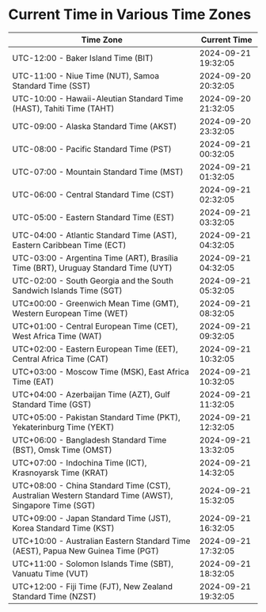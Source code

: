 # Current Time in Various Time Zones

| Time Zone | Current Time |
|-----------|--------------|
| UTC-12:00 - Baker Island Time (BIT) | 2024-09-21 19:32:05 |
| UTC-11:00 - Niue Time (NUT), Samoa Standard Time (SST) | 2024-09-20 20:32:05 |
| UTC-10:00 - Hawaii-Aleutian Standard Time (HAST), Tahiti Time (TAHT) | 2024-09-20 21:32:05 |
| UTC-09:00 - Alaska Standard Time (AKST) | 2024-09-20 23:32:05 |
| UTC-08:00 - Pacific Standard Time (PST) | 2024-09-21 00:32:05 |
| UTC-07:00 - Mountain Standard Time (MST) | 2024-09-21 01:32:05 |
| UTC-06:00 - Central Standard Time (CST) | 2024-09-21 02:32:05 |
| UTC-05:00 - Eastern Standard Time (EST) | 2024-09-21 03:32:05 |
| UTC-04:00 - Atlantic Standard Time (AST), Eastern Caribbean Time (ECT) | 2024-09-21 04:32:05 |
| UTC-03:00 - Argentina Time (ART), Brasília Time (BRT), Uruguay Standard Time (UYT) | 2024-09-21 04:32:05 |
| UTC-02:00 - South Georgia and the South Sandwich Islands Time (SGT) | 2024-09-21 05:32:05 |
| UTC±00:00 - Greenwich Mean Time (GMT), Western European Time (WET) | 2024-09-21 08:32:05 |
| UTC+01:00 - Central European Time (CET), West Africa Time (WAT) | 2024-09-21 09:32:05 |
| UTC+02:00 - Eastern European Time (EET), Central Africa Time (CAT) | 2024-09-21 10:32:05 |
| UTC+03:00 - Moscow Time (MSK), East Africa Time (EAT) | 2024-09-21 10:32:05 |
| UTC+04:00 - Azerbaijan Time (AZT), Gulf Standard Time (GST) | 2024-09-21 11:32:05 |
| UTC+05:00 - Pakistan Standard Time (PKT), Yekaterinburg Time (YEKT) | 2024-09-21 12:32:05 |
| UTC+06:00 - Bangladesh Standard Time (BST), Omsk Time (OMST) | 2024-09-21 13:32:05 |
| UTC+07:00 - Indochina Time (ICT), Krasnoyarsk Time (KRAT) | 2024-09-21 14:32:05 |
| UTC+08:00 - China Standard Time (CST), Australian Western Standard Time (AWST), Singapore Time (SGT) | 2024-09-21 15:32:05 |
| UTC+09:00 - Japan Standard Time (JST), Korea Standard Time (KST) | 2024-09-21 16:32:05 |
| UTC+10:00 - Australian Eastern Standard Time (AEST), Papua New Guinea Time (PGT) | 2024-09-21 17:32:05 |
| UTC+11:00 - Solomon Islands Time (SBT), Vanuatu Time (VUT) | 2024-09-21 18:32:05 |
| UTC+12:00 - Fiji Time (FJT), New Zealand Standard Time (NZST) | 2024-09-21 19:32:05 |
